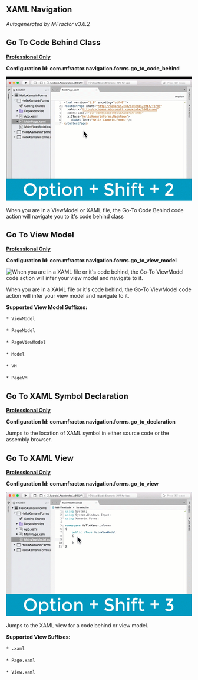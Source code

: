 ## XAML Navigation
*Autogenerated by MFractor v3.6.2*
## Go To Code Behind Class

**[Professional Only](https://www.mfractor.com/buy?utm_source=docs&utm_medium=professional_only)**

**Configuration Id: com.mfractor.navigation.forms.go_to_code_behind**


![When you are in a ViewModel or XAML file, the Go-To Code Behind code action will navigate you to it's code behind class](/img/code-actions/xaml/navigate/go-to-code-behind.gif)

When you are in a ViewModel or XAML file, the Go-To Code Behind code action will navigate you to it's code behind class


## Go To View Model

**[Professional Only](https://www.mfractor.com/buy?utm_source=docs&utm_medium=professional_only)**

**Configuration Id: com.mfractor.navigation.forms.go_to_view_model**


![When you are in a XAML file or it's code behind, the Go-To ViewModel code action will infer your view model and navigate to it.](/img/code-actions/xaml/navigate/go-to-view-model.gif)

When you are in a XAML file or it's code behind, the Go-To ViewModel code action will infer your view model and navigate to it.

**Supported View Model Suffixes:**

	* ViewModel

	* PageModel

	* PageViewModel

	* Model

	* VM

	* PageVM


## Go To XAML Symbol Declaration

**[Professional Only](https://www.mfractor.com/buy?utm_source=docs&utm_medium=professional_only)**

**Configuration Id: com.mfractor.navigation.forms.go_to_declaration**

Jumps to the location of XAML symbol in either source code or the assembly browser.


## Go To XAML View

**[Professional Only](https://www.mfractor.com/buy?utm_source=docs&utm_medium=professional_only)**

**Configuration Id: com.mfractor.navigation.forms.go_to_view**


![When you are in a ViewModel or code-behind, the Go-To Code XAML View code action will navigate you to it's XAML view.](/img/code-actions/xaml/navigate/go-to-xaml-view.gif)

Jumps to the XAML view for a code behind or view model.

**Supported View Suffixes:**

	* .xaml

	* Page.xaml

	* View.xaml


